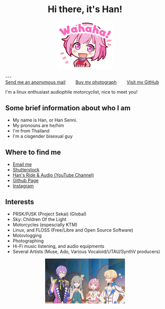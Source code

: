 <h1 style="text-align: center;">Hi there, it's Han!</h1>
<p align="center">
  <img src="img/EmuOtori2.webp" alt="EmuOtoriWahaha" width="35%"/>
</p>
---

<div class="text-center">
<a href="https://forms.gle/E3Lyi8HyTFduJheh9">Send me an anonymous mail</a>&emsp;&emsp;
<a href="https://shutterstock.com/g/senni_han">Buy my photograph</a>&emsp;&emsp;
<a href="https://github.com/senni-han">Visit my GitHub</a>
</div>

I'm a linux enthusiast audiophile motorcyclist, nice to meet you!<br/>


## Some brief information about who I am

- My name is Han, or Han Senni.
- My pronouns are he/him
- I'm from Thailand
- I'm a cisgender bisexual guy

## Where to find me 

- [Email me](mailto:shuemwang.han@gmail.com)
- [Shutterstock](https://shutterstock.com/g/senni_han)
- [Han's Ride & Audio (YouTube Channel)](https://youtube.com/@han_ride_audio)
- [Github Page](https://github.com/senni-han)
- [Instagram](https://instagram.com/senni_han)

## Interests

- PRSK/PJSK (Project Sekai) (Global)
- Sky: Children Of the Light
- Motorcycles (espescially KTM)
- Linux, and FLOSS (Free/Libre and Open Source Software)
- Motovlogging
- Photographing
- Hi-Fi music listening, and audio equipments
- Several Artists (Muse, Ado, Various Vocaloid/UTAU/SynthV producers)

<p align="center">
  <img src="img/wxs.gif" alt="WxSbanner" width="50%"/>
</p>


